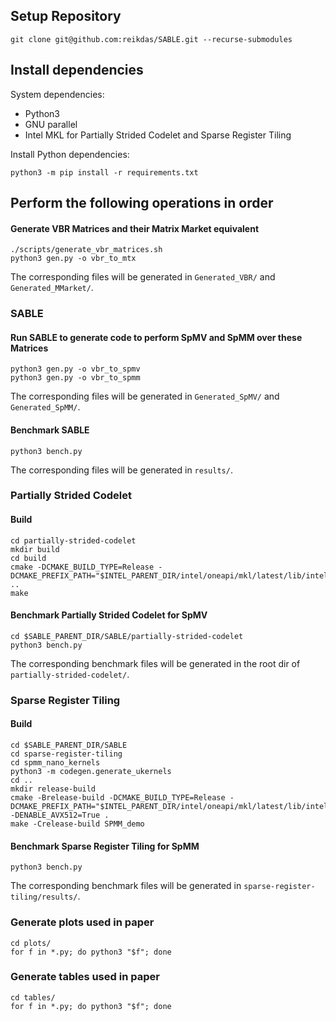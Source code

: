 ## Setup Repository

```
git clone git@github.com:reikdas/SABLE.git --recurse-submodules
```

## Install dependencies

System dependencies:
- Python3
- GNU parallel
- Intel MKL for Partially Strided Codelet and Sparse Register Tiling

Install Python dependencies:
```
python3 -m pip install -r requirements.txt
```

## Perform the following operations in order

#### Generate VBR Matrices and their Matrix Market equivalent

```
./scripts/generate_vbr_matrices.sh
python3 gen.py -o vbr_to_mtx
```

The corresponding files will be generated in `Generated_VBR/` and `Generated_MMarket/`.

### SABLE

#### Run SABLE to generate code to perform SpMV and SpMM over these Matrices

```
python3 gen.py -o vbr_to_spmv
python3 gen.py -o vbr_to_spmm
```

The corresponding files will be generated in `Generated_SpMV/` and `Generated_SpMM/`.

#### Benchmark SABLE

```
python3 bench.py
```

The corresponding files will be generated in `results/`.

### Partially Strided Codelet

#### Build

```
cd partially-strided-codelet
mkdir build
cd build
cmake -DCMAKE_BUILD_TYPE=Release -DCMAKE_PREFIX_PATH="$INTEL_PARENT_DIR/intel/oneapi/mkl/latest/lib/intel64/;$INTEL_PARENT_DIR/intel/oneapi/mkl/latest/include/" ..
make
```

#### Benchmark Partially Strided Codelet for SpMV

```
cd $SABLE_PARENT_DIR/SABLE/partially-strided-codelet
python3 bench.py
```
The corresponding benchmark files will be generated in the root dir of `partially-strided-codelet/`.

### Sparse Register Tiling

#### Build

```
cd $SABLE_PARENT_DIR/SABLE
cd sparse-register-tiling
cd spmm_nano_kernels
python3 -m codegen.generate_ukernels
cd ..
mkdir release-build
cmake -Brelease-build -DCMAKE_BUILD_TYPE=Release -DCMAKE_PREFIX_PATH="$INTEL_PARENT_DIR/intel/oneapi/mkl/latest/lib/intel64/;$INTEL_PARENT_DIR/intel/oneapi/mkl/latest/include/" -DENABLE_AVX512=True .
make -Crelease-build SPMM_demo
```

#### Benchmark Sparse Register Tiling for SpMM

```
python3 bench.py
```
The corresponding benchmark files will be generated in `sparse-register-tiling/results/`.

### Generate plots used in paper

```
cd plots/
for f in *.py; do python3 "$f"; done
```

### Generate tables used in paper

```
cd tables/
for f in *.py; do python3 "$f"; done
```
